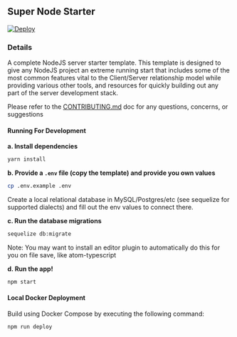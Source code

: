 ## Super Node Starter

[![Deploy](https://www.herokucdn.com/deploy/button.svg)](https://heroku.com/deploy?template=https://github.com/stephn-r/super-node-starter)

### Details

A complete NodeJS server starter template. This template is designed to give any NodeJS project an extreme running start that includes some of the most common features vital to the Client/Server relationship model while providing various other tools, and resources for quickly building out any part of the server development stack.

Please refer to the [CONTRIBUTING.md](https://github.com/stephn-r/super-node-starter/blob/master/CONTRIBUTING.md) doc for any questions, concerns, or suggestions

#### Running For Development

**a. Install dependencies**

```sh
yarn install
```

**b. Provide a `.env` file (copy the template) and provide you own values**

```sh
cp .env.example .env
```

Create a local relational database in MySQL/Postgres/etc (see sequelize for supported dialects) and fill out the env values to connect there.

**c. Run the database migrations**

```sh
sequelize db:migrate
```

Note: You may want to install an editor plugin to automatically do this for you on file save, like atom-typescript

**d. Run the app!**

```sh
npm start
```

#### Local Docker Deployment

Build using Docker Compose by executing the following command:

```sh
npm run deploy
```
